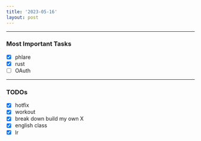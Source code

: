```yaml
---
title: '2023-05-16'
layout: post
---
```


---

### Most Important Tasks

- [x] phlare
- [x] rust
- [ ] OAuth

---

### TODOs

- [x] hotfix
- [x] workout
- [x] break down build my own X
- [x] english class
- [x] lr
